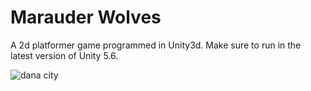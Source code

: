 # Marauder Wolves
A 2d platformer game programmed in Unity3d. Make sure to run in the latest version of Unity 5.6.

![dana city](https://user-images.githubusercontent.com/18353476/27512592-8ba5b758-58fa-11e7-9aeb-d98075e1fc21.PNG)

